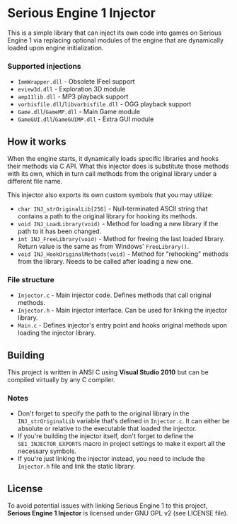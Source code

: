 # Serious Engine 1 Injector

This is a simple library that can inject its own code into games on Serious Engine 1 via replacing optional modules of the engine that are dynamically loaded upon engine initialization.

### Supported injections
- `ImmWrapper.dll` - Obsolete IFeel support
- `eview3d.dll` - Exploration 3D module
- `amp11lib.dll` - MP3 playback support
- `vorbisfile.dll`/`libvorbisfile.dll` - OGG playback support
- `Game.dll`/`GameMP.dll` - Main Game module
- `GameGUI.dll`/`GameGUIMP.dll` - Extra GUI module

## How it works

When the engine starts, it dynamically loads specific libraries and hooks their methods via C API. What this injector does is substitute those methods with its own, which in turn call methods from the original library under a different file name.

This injector also exports its own custom symbols that you may utilize:
- `char INJ_strOriginalLib[256]` - Null-terminated ASCII string that contains a path to the original library for hooking its methods.
- `void INJ_LoadLibrary(void)` - Method for loading a new library if the path to it has been changed.
- `int INJ_FreeLibrary(void)` - Method for freeing the last loaded library. Return value is the same as from Windows' `FreeLibrary()`.
- `void INJ_HookOriginalMethods(void)` - Method for "rehooking" methods from the library. Needs to be called after loading a new one.

### File structure
- `Injector.c` - Main injector code. Defines methods that call original methods.
- `Injector.h` - Main injector interface. Can be used for linking the injector library.
- `Main.c` - Defines injector's entry point and hooks original methods upon loading the injector library.

## Building

This project is written in ANSI C using **Visual Studio 2010** but can be compiled virtually by any C compiler.

### Notes
- Don't forget to specify the path to the original library in the `INJ_strOriginalLib` variable that's defined in `Injector.c`. It can either be absolute or relative to the executable that loaded the injector.
- If you're building the injector itself, don't forget to define the `SE1_INJECTOR_EXPORTS` macro in project settings to make it export all the necessary symbols.
- If you're just linking the injector instead, you need to include the `Injector.h` file and link the static library.

## License

To avoid potential issues with linking Serious Engine 1 to this project, **Serious Engine 1 Injector** is licensed under GNU GPL v2 (see LICENSE file).
